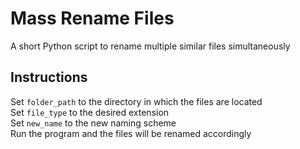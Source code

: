 # Mass Rename Files

A short Python script to rename multiple similar files simultaneously


## Instructions

Set `folder_path` to the directory in which the files are located  
Set `file_type` to the desired extension  
Set `new_name` to the new naming scheme  
Run the program and the files will be renamed accordingly 

